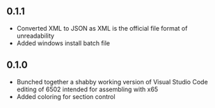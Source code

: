 ## 0.1.1
* Converted XML to JSON as XML is the official file format of unreadability
* Added windows install batch file

## 0.1.0
* Bunched together a shabby working version of Visual Studio Code editing of 6502 intended for assembling with x65
* Added coloring for section control